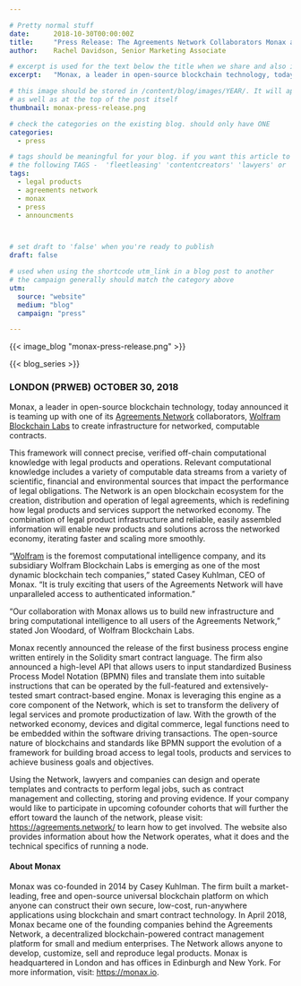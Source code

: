 ```yaml
---

# Pretty normal stuff
date:      2018-10-30T00:00:00Z
title:     "Press Release: The Agreements Network Collaborators Monax and Wolfram Blockchain Labs Team Up on New Framework"
author:    Rachel Davidson, Senior Marketing Associate

# excerpt is used for the text below the title when we share and also is the summary of the post on https://monax.io/blog
excerpt:   "Monax, a leader in open-source blockchain technology, today announced it is teaming up with one of its Agreements Network collaborators, Wolfram Blockchain Labs to create infrastructure for networked, computable contracts."

# this image should be stored in /content/blog/images/YEAR/. It will appear as a thumbnail on any listings,
# as well as at the top of the post itself
thumbnail: monax-press-release.png

# check the categories on the existing blog. should only have ONE
categories:
  - press

# tags should be meaningful for your blog. if you want this article to show on a 'use case' page, you can use
# the following TAGS -  'fleetleasing' 'contentcreators' 'lawyers' or 'corporate'
tags:
  - legal products
  - agreements network
  - monax
  - press
  - announcments



# set draft to 'false' when you're ready to publish
draft: false

# used when using the shortcode utm_link in a blog post to another
# the campaign generally should match the category above
utm:
  source: "website"
  medium: "blog"
  campaign: "press"

---
```


<!-- In general the filename below should match thumbnail category above -->
{{< image_blog "monax-press-release.png" >}}

<!-- if this article is part of a series, related articles will automatically appear here -->
{{< blog_series >}}

<!-- Content markdown here - first title on page is auto generated from title in frontmatter -->
### LONDON (PRWEB) OCTOBER 30, 2018

Monax, a leader in open-source blockchain technology, today announced it is teaming up with one of its [Agreements Network](https://www.agreements.network) collaborators, [Wolfram Blockchain Labs](https://www.wolframblockchainlabs.com) to create infrastructure for networked, computable contracts.

This framework will connect precise, verified off-chain computational knowledge with legal products and operations. Relevant computational knowledge includes a variety of computable data streams from a variety of scientific, financial and environmental sources that impact the performance of legal obligations. The Network is an open blockchain ecosystem for the creation, distribution and operation of legal agreements, which is redefining how legal products and services support the networked economy. The combination of legal product infrastructure and reliable, easily assembled information will enable new products and solutions across the networked economy, iterating faster and scaling more smoothly.

“[Wolfram](http://www.wolfram.com) is the foremost computational intelligence company, and its subsidiary Wolfram Blockchain Labs is emerging as one of the most dynamic blockchain tech companies,” stated Casey Kuhlman, CEO of Monax. “It is truly exciting that users of the Agreements Network will have unparalleled access to authenticated information.”

“Our collaboration with Monax allows us to build new infrastructure and bring computational intelligence to all users of the Agreements Network,” stated Jon Woodard, of Wolfram Blockchain Labs.

Monax recently announced the release of the first business process engine written entirely in the Solidity smart contract language. The firm also announced a high-level API that allows users to input standardized Business Process Model Notation (BPMN) files and translate them into suitable instructions that can be operated by the full-featured and extensively-tested smart contract-based engine. Monax is leveraging this engine as a core component of the Network, which is set to transform the delivery of legal services and promote productization of law.
With the growth of the networked economy, devices and digital commerce, legal functions need to be embedded within the software driving transactions. The open-source nature of blockchains and standards like BPMN support the evolution of a framework for building broad access to legal tools, products and services to achieve business goals and objectives.

Using the Network, lawyers and companies can design and operate templates and contracts to perform legal jobs, such as contract management and collecting, storing and proving evidence. If your company would like to participate in upcoming cofounder cohorts that will further the effort toward the launch of the network, please visit: https://agreements.network/ to learn how to get involved. The website also provides information about how the Network operates, what it does and the technical specifics of running a node.

#### About Monax 
Monax was co-founded in 2014 by Casey Kuhlman. The firm built a market-leading, free and open-source universal blockchain platform on which anyone can construct their own secure, low-cost, run-anywhere applications using blockchain and smart contract technology. In April 2018, Monax became one of the founding companies behind the Agreements Network, a decentralized blockchain-powered contract management platform for small and medium enterprises. The Network allows anyone to develop, customize, sell and reproduce legal products. Monax is headquartered in London and has offices in Edinburgh and New York. For more information, visit: https://monax.io.